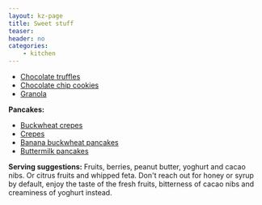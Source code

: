 ```yaml
---
layout: kz-page
title: Sweet stuff
teaser: 
header: no
categories:
    - kitchen
---
```


* [Chocolate truffles](/kitchen/chocolate-truffles/)
* [Chocolate chip cookies](/kitchen/chocolate-chip-cookies/)
* [Granola](/kitchen/granola/)

**Pancakes:**
* [Buckwheat crepes](/kitchen/buckwheat-crepes/)
* [Crepes](/kitchen/crepes/)
* [Banana buckwheat pancakes](/kitchen/banana-buckwheat-pancakes/)
* [Buttermilk pancakes](/kitchen/buttermilk-pancakes/)

**Serving suggestions:** Fruits, berries, peanut butter, yoghurt and cacao nibs. Or citrus fruits and whipped feta. Don't reach out for honey or syrup by default, enjoy the taste of the fresh fruits, bitterness of cacao nibs and creaminess of yoghurt instead.
